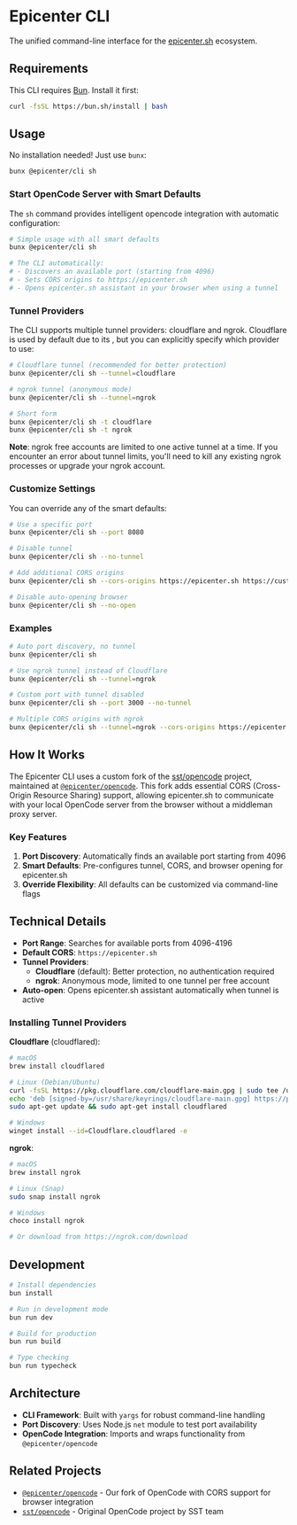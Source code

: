 # Epicenter CLI

The unified command-line interface for the [epicenter.sh](https://epicenter.sh) ecosystem.

## Requirements

This CLI requires [Bun](https://bun.sh). Install it first:

```bash
curl -fsSL https://bun.sh/install | bash
```

## Usage

No installation needed! Just use `bunx`:

```bash
bunx @epicenter/cli sh
```

### Start OpenCode Server with Smart Defaults

The `sh` command provides intelligent opencode integration with automatic configuration:

```bash
# Simple usage with all smart defaults
bunx @epicenter/cli sh

# The CLI automatically:
# - Discovers an available port (starting from 4096)
# - Sets CORS origins to https://epicenter.sh
# - Opens epicenter.sh assistant in your browser when using a tunnel
```

### Tunnel Providers

The CLI supports multiple tunnel providers: cloudflare and ngrok. Cloudflare is used by default due to its , but you can explicitly specify which provider to use:

```bash
# Cloudflare tunnel (recommended for better protection)
bunx @epicenter/cli sh --tunnel=cloudflare

# ngrok tunnel (anonymous mode)
bunx @epicenter/cli sh --tunnel=ngrok

# Short form
bunx @epicenter/cli sh -t cloudflare
bunx @epicenter/cli sh -t ngrok
```

**Note**: ngrok free accounts are limited to one active tunnel at a time. If you encounter an error about tunnel limits, you'll need to kill any existing ngrok processes or upgrade your ngrok account.

### Customize Settings

You can override any of the smart defaults:

```bash
# Use a specific port
bunx @epicenter/cli sh --port 8080

# Disable tunnel
bunx @epicenter/cli sh --no-tunnel

# Add additional CORS origins
bunx @epicenter/cli sh --cors-origins https://epicenter.sh https://custom.domain.com

# Disable auto-opening browser
bunx @epicenter/cli sh --no-open
```

### Examples

```bash
# Auto port discovery, no tunnel
bunx @epicenter/cli sh

# Use ngrok tunnel instead of Cloudflare
bunx @epicenter/cli sh --tunnel=ngrok

# Custom port with tunnel disabled
bunx @epicenter/cli sh --port 3000 --no-tunnel

# Multiple CORS origins with ngrok
bunx @epicenter/cli sh --tunnel=ngrok --cors-origins https://epicenter.sh https://localhost:3000
```

## How It Works

The Epicenter CLI uses a custom fork of the [sst/opencode](https://github.com/sst/opencode) project, maintained at [`@epicenter/opencode`](https://github.com/epicenter-so/opencode). This fork adds essential CORS (Cross-Origin Resource Sharing) support, allowing epicenter.sh to communicate with your local OpenCode server from the browser without a middleman proxy server.

### Key Features

1. **Port Discovery**: Automatically finds an available port starting from 4096
2. **Smart Defaults**: Pre-configures tunnel, CORS, and browser opening for epicenter.sh
3. **Override Flexibility**: All defaults can be customized via command-line flags

## Technical Details

- **Port Range**: Searches for available ports from 4096-4196
- **Default CORS**: `https://epicenter.sh`
- **Tunnel Providers**: 
  - **Cloudflare** (default): Better protection, no authentication required
  - **ngrok**: Anonymous mode, limited to one tunnel per free account
- **Auto-open**: Opens epicenter.sh assistant automatically when tunnel is active

### Installing Tunnel Providers

**Cloudflare** (cloudflared):
```bash
# macOS
brew install cloudflared

# Linux (Debian/Ubuntu)
curl -fsSL https://pkg.cloudflare.com/cloudflare-main.gpg | sudo tee /usr/share/keyrings/cloudflare-main.gpg >/dev/null
echo 'deb [signed-by=/usr/share/keyrings/cloudflare-main.gpg] https://pkg.cloudflare.com/cloudflared $(lsb_release -cs) main' | sudo tee /etc/apt/sources.list.d/cloudflared.list
sudo apt-get update && sudo apt-get install cloudflared

# Windows
winget install --id=Cloudflare.cloudflared -e
```

**ngrok**:
```bash
# macOS
brew install ngrok

# Linux (Snap)
sudo snap install ngrok

# Windows
choco install ngrok

# Or download from https://ngrok.com/download
```

## Development

```bash
# Install dependencies
bun install

# Run in development mode
bun run dev

# Build for production
bun run build

# Type checking
bun run typecheck
```

## Architecture

- **CLI Framework**: Built with `yargs` for robust command-line handling
- **Port Discovery**: Uses Node.js `net` module to test port availability
- **OpenCode Integration**: Imports and wraps functionality from `@epicenter/opencode`

## Related Projects

- [`@epicenter/opencode`](https://github.com/epicenter-so/opencode) - Our fork of OpenCode with CORS support for browser integration
- [`sst/opencode`](https://github.com/sst/opencode) - Original OpenCode project by SST team
